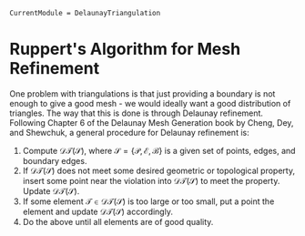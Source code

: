```@meta
CurrentModule = DelaunayTriangulation
```

# Ruppert's Algorithm for Mesh Refinement 

One problem with triangulations is that just providing a boundary is not enough to give a good mesh - we would ideally want a good distribution of triangles. The way that this is done is through Delaunay refinement. Following Chapter 6 of the Delaunay Mesh Generation book by Cheng, Dey, and Shewchuk, a general procedure for Delaunay refinement is:

1. Compute $\mathcal D\mathcal T(\mathcal S)$, where $\mathcal S = \{\mathcal P, \mathcal E, \mathcal B\}$ is a given set of points, edges, and boundary edges. 
2. If $\mathcal D\mathcal T(\mathcal S)$ does not meet some desired geometric or topological property, insert some point near the violation into $\mathcal D\mathcal T(\mathcal S)$ to meet the property. Update $\mathcal D\mathcal T(\mathcal S)$.
3. If some element $\mathcal T \in \mathcal D \mathcal T(\mathcal S)$ is too large or too small, put a point the element and update $\mathcal D\mathcal T(\mathcal S)$ accordingly.
4. Do the above until all elements are of good quality.

